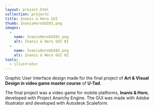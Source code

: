 ```yaml
---
layout: project.html
collection: projects
title: Inanis & Horo GUI
thumb: InanisHoroGUI01.png
images:
  -
    name: InanisHoroGUI01.png
    alt: Inanis & Horo GUI 01
  -
    name: InanisHoroGUI02.png
    alt: Inanis & Horo GUI 02
tools:
  - illustrator
---
```


Graphic User Interface design made for the final project of **Art & Visual Design in video game master course** of **U-Tad**.

The final project was a video game for mobile platforms, **Inanis & Horo**,  developed with Project Anarchy Engine. The GUI was made with Adobe Illustrator and developed with
Autodesk Scaleform.
